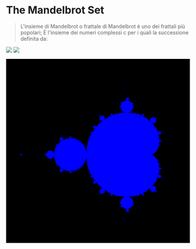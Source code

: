 # The Mandelbrot Set

>L'insieme di Mandelbrot o frattale di Mandelbrot è uno dei frattali più popolari;
>È l'insieme dei numeri complessi c per i quali la successione definita da: 
<img src="https://render.githubusercontent.com/render/math?math=z_0 = 0">
<img src="https://render.githubusercontent.com/render/math?math=z_{n %2B 1}=z_n^2 %2B c">

![complexset](https://github.com/samuelelanzi/mandelbrot/blob/main/complexset/images/mandelbrot.png)
